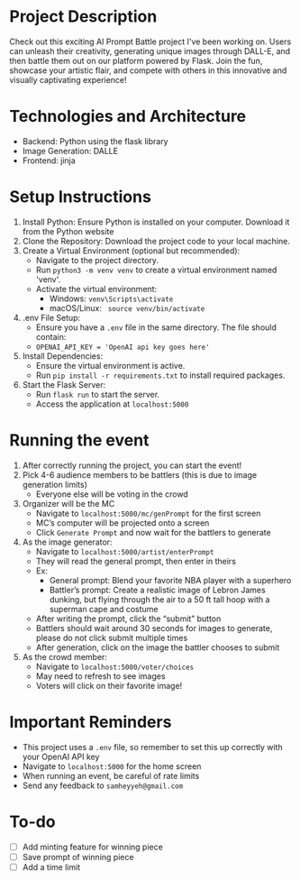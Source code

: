 # Project Description
Check out this exciting AI Prompt Battle project I've been working on. Users can unleash their creativity, generating unique images through DALL-E, and then battle them out on our platform powered by Flask. Join the fun, showcase your artistic flair, and compete with others in this innovative and visually captivating experience! 

# Technologies and Architecture
- Backend: Python using the flask library
- Image Generation: DALLE
- Frontend: jinja

# Setup Instructions
1. Install Python: Ensure Python is installed on your computer. Download it from the Python website
2. Clone the Repository: Download the project code to your local machine. 
3. Create a Virtual Environment (optional but recommended):
    - Navigate to the project directory.
    - Run ``` python3 -m venv venv ``` to create a virtual environment named 'venv'.
    - Activate the virtual environment:
      - Windows: ``` venv\Scripts\activate ```
      - macOS/Linux: ```  source venv/bin/activate ```
4. .env File Setup:
    - Ensure you have a ``` .env ``` file in the same directory. The file should contain:
    - ``` OPENAI_API_KEY = 'OpenAI api key goes here' ```
5. Install Dependencies:
    - Ensure the virtual environment is active.
    - Run ``` pip install -r requirements.txt ``` to install required packages.
6. Start the Flask Server:
    - Run ``` flask run ``` to start the server.
    - Access the application at ``` localhost:5000 ```

# Running the event
1. After correctly running the project, you can start the event!
2. Pick 4-6 audience members to be battlers (this is due to image generation limits)
    - Everyone else will be voting in the crowd 
3. Organizer will be the MC
    - Navigate to ``` localhost:5000/mc/genPrompt ``` for the first screen 
    - MC’s computer will be projected onto a screen
    - Click ``` Generate Prompt ``` and now wait for the battlers to generate
5. As the image generator:
    - Navigate to ``` localhost:5000/artist/enterPrompt ```
    - They will read the general prompt, then enter in theirs
    - Ex:
      - General prompt: Blend your favorite NBA player with a superhero
      - Battler’s prompt: Create a realistic image of Lebron James dunking, but flying through the air to a 50 ft tall hoop with a superman cape and costume
    - After writing the prompt, click the “submit” button
    - Battlers should wait around 30 seconds for images to generate, please do not click submit multiple times
    - After generation, click on the image the battler chooses to submit
7. As the crowd member:
    - Navigate to ``` localhost:5000/voter/choices ```
    - May need to refresh to see images
    - Voters will click on their favorite image!

# Important Reminders 
- This project uses a ``` .env ``` file, so remember to set this up correctly with your OpenAI API key
- Navigate to ``` localhost:5000 ``` for the home screen
- When running an event, be careful of rate limits
- Send any feedback to ``` samheyyeh@gmail.com ```

# To-do
- [ ] Add minting feature for winning piece
- [ ] Save prompt of winning piece
- [ ] Add a time limit
